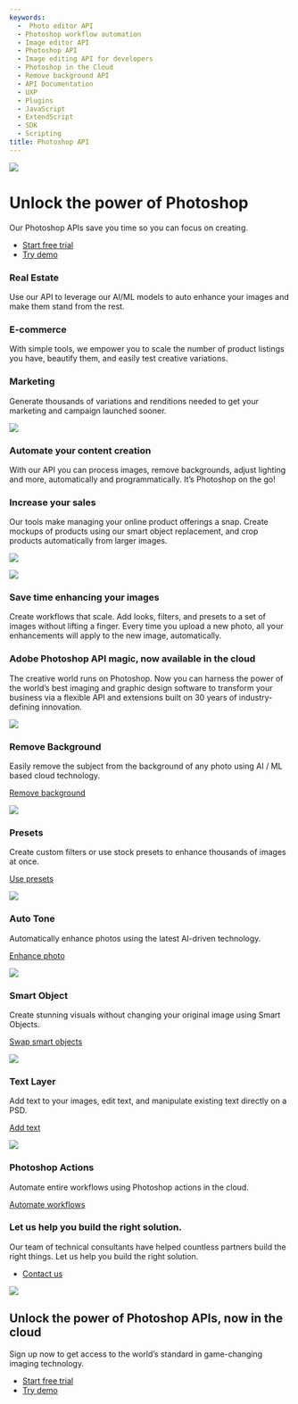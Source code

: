 ```yaml
---
keywords:
  -  Photo editor API
  - Photoshop workflow automation
  - Image editor API
  - Photoshop API
  - Image editing API for developers
  - Photoshop in the Cloud
  - Remove background API
  - API Documentation
  - UXP
  - Plugins
  - JavaScript
  - ExtendScript
  - SDK
  - Scripting
title: Photoshop API
---
```

[//]: # (-----------------------------------Hero Section--------------------------------------------------------)
<Hero slots="image, heading, text, buttons" variant="fullwidth" background="rgb(12, 50, 63)" className="index-hero" />

![](images/Adobe_io_illustration_banner_3x.png)

# Unlock the power of Photoshop

Our Photoshop APIs save you time so you can focus on creating.

* [Start free trial](signup.md?ref=signup)
* [Try demo](demo.md)

[//]: # (-----------------------------------Three Up Section --------------------------------------------------------)
<TextBlock slots="heading, text" width="33%" theme="lightest" isCentered className="index-value-prop-a" />

### Real Estate

Use our API to leverage our AI/ML models to auto enhance your images and make them stand from the rest.  




<TextBlock slots="heading, text" width="33%" theme="lightest" isCentered className="index-value-prop-b" />

### E-commerce

With simple tools, we empower you to scale the number of product listings you have, beautify them, and easily test creative variations.




<TextBlock slots="heading, text" width="33%" theme="lightest" isCentered className="index-value-prop-c"/>

### Marketing

Generate thousands of variations and renditions needed to get your marketing and campaign launched sooner.


[//]: # (-----------------------------------River Flow Section --------------------------------------------------------)
<TextBlock slots="image, heading, text" theme="lightest" />

![](images/AutomateContentCreation.png)

### Automate your content creation

With our API you can process images, remove backgrounds, adjust lighting and more, automatically and programmatically. It’s Photoshop on the go!


<TextBlock slots="heading, text, image" theme="lightest" />

### Increase your sales

Our tools make managing your online product offerings a snap. Create mockups of products using our smart object replacement, and crop products automatically from larger images.

![](images/IncreaseSales.png)


<TextBlock slots="image, heading, text" theme="lightest" />

![](images/SaveTimeEnhancing.png)

### Save time enhancing your images

Create workflows that scale. Add looks, filters, and presets to a set of images without lifting a finger. Every time you upload a new photo, all your enhancements will apply to the new image, automatically.


[//]: # (-----------------------------------Feature Section --------------------------------------------------------)
<TitleBlock slots="heading, text" theme="light" />

### Adobe Photoshop API magic, now available in the cloud

The creative world runs on Photoshop. Now you can harness the power of the world’s best imaging and graphic design software to transform your business via a flexible API and extensions built on 30 years of industry-defining innovation.



<TextBlock slots="image, heading, text, links" width="33%" theme="light" isCentered
className="index-remove-background"/>

![](images/image-cutout.png)

### Remove Background

Easily remove the subject from the background of any photo using AI / ML based cloud technology.

[Remove background](demo.md?ref=imagecutout)



<TextBlock slots="image, heading, text, links" width="33%" theme="light" isCentered
className="index-presets" />

![](images/presets.png)

### Presets

Create custom filters or use stock presets to enhance thousands of images at once.

[Use presets](demo.md?ref=preset)



<TextBlock slots="image, heading, text, links" width="33%" theme="light" isCentered className="index-auto-tone" />

![](images/auto-tone.png)

### Auto Tone

Automatically enhance photos using the latest AI-driven technology.

[Enhance photo](demo.md?ref=autotone)



<TextBlock slots="image, heading, text, links" width="33%" theme="light" isCentered
className="index-smart-object" />

![](images/smart-object.png)

### Smart Object

Create stunning visuals without changing your original image using Smart Objects.

[Swap smart objects](demo.md?ref=smartobject)



<TextBlock slots="image, heading, text, links" width="33%" theme="light" isCentered className="index-text-layer" />

![](images/text-layer.png)

### Text Layer

Add text to your images, edit text, and manipulate existing text directly on a PSD.

[Add text](demo.md?ref=textlayer)



<TextBlock slots="image, heading, text, links" width="33%" theme="light" isCentered
className="index-photoshop-actions"/>

![](images/ps-actions.png)

### Photoshop Actions

Automate entire workflows using Photoshop actions in the cloud.

[Automate workflows](demo.md?ref=psactions)



<TextBlock slots="heading, text1, buttons" theme="light" isCentered
className="index-contact-us"/>

### Let us help you build the right solution.

Our team of technical consultants have helped countless partners build the right things. Let us help you build the right solution.

* [Contact us](https://calendly.com/brianbabbitt/30min)


[//]: # (-----------------------------------Summary Section --------------------------------------------------------)
<SummaryBlock slots="image, heading, text, buttons" background="rgb(12, 50, 63)" className="index-summary"/>

![](images/Adobe_io_illustration_banner_3x.png)

## Unlock the power of Photoshop APIs, now in the cloud

Sign up now to get access to the world’s standard in game-changing imaging technology.

* [Start free trial](signup.md?ref=signup)
* [Try demo](demo.md)
